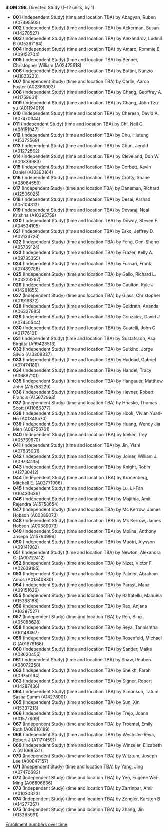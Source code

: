 **BIOM 298**: Directed Study (1–12 units, by 1)

- **001** (Independent Study) (time and location TBA) by Abagyan, Ruben (A07495505)
- **002** (Independent Study) (time and location TBA) by Ackerman, Susan (A14278527)
- **003** (Independent Study) (time and location TBA) by Alexandrov, Ludmil B (A15367164)
- **004** (Independent Study) (time and location TBA) by Amaro, Rommie E (A09152704)
- **005** (Independent Study) (time and location TBA) by Benner, Christopher William (A02425618)
- **006** (Independent Study) (time and location TBA) by Bottini, Nunzio (A11823233)
- **007** (Independent Study) (time and location TBA) by Carlin, Aaron Foster (A02366003)
- **008** (Independent Study) (time and location TBA) by Chang, Geoffrey A. (A11759661)
- **009** (Independent Study) (time and location TBA) by Chang, John Tzu-yu (A01194019)
- **010** (Independent Study) (time and location TBA) by Cheresh, David A. (A07470644)
- **011** (Independent Study) (time and location TBA) by Chi, Neil C. (A09151947)
- **012** (Independent Study) (time and location TBA) by Chu, Hiutung (A15372569)
- **013** (Independent Study) (time and location TBA) by Chun, Jerold (A01272562)
- **014** (Independent Study) (time and location TBA) by Cleveland, Don W. (A00836983)
- **015** (Independent Study) (time and location TBA) by Corbett, Kevin Daniel (A10393164)
- **016** (Independent Study) (time and location TBA) by Crotty, Shane (A08084559)
- **017** (Independent Study) (time and location TBA) by Daneman, Richard (A12506025)
- **018** (Independent Study) (time and location TBA) by Desai, Arshad (A05104313)
- **019** (Independent Study) (time and location TBA) by Devaraj, Neal Krishna (A10395759)
- **020** (Independent Study) (time and location TBA) by Dowdy, Steven F. (A04534105)
- **021** (Independent Study) (time and location TBA) by Esko, Jeffrey D. (A02134723)
- **022** (Independent Study) (time and location TBA) by Feng, Gen-Sheng (A05739124)
- **023** (Independent Study) (time and location TBA) by Frazer, Kelly A. (A09735355)
- **024** (Independent Study) (time and location TBA) by Furnari, Frank (A07489786)
- **025** (Independent Study) (time and location TBA) by Gallo, Richard L. (A03223267)
- **026** (Independent Study) (time and location TBA) by Gaulton, Kyle J (A14281655)
- **027** (Independent Study) (time and location TBA) by Glass, Christopher (A01916872)
- **028** (Independent Study) (time and location TBA) by Goldrath, Ananda (A06337685)
- **029** (Independent Study) (time and location TBA) by Gonzalez, David J (A07450544)
- **030** (Independent Study) (time and location TBA) by Guatelli, John C (A01776101)
- **031** (Independent Study) (time and location TBA) by Gustafsson, Asa Birgitta (A99423513)
- **032** (Independent Study) (time and location TBA) by Gutkind, Jorge Silvio (A13308337)
- **033** (Independent Study) (time and location TBA) by Haddad, Gabriel (A07474189)
- **034** (Independent Study) (time and location TBA) by Handel, Tracy (A06887101)
- **035** (Independent Study) (time and location TBA) by Hangauer, Matthew John (A15758229)
- **036** (Independent Study) (time and location TBA) by Hevner, Robert Francis (A15672993)
- **037** (Independent Study) (time and location TBA) by Hnasko, Thomas Scott (A11066377)
- **038** (Independent Study) (time and location TBA) by Hook, Vivian Yuan-Ho (A01346570)
- **039** (Independent Study) (time and location TBA) by Huang, Wendy Jia Men (A06756761)
- **040** (Independent Study) (time and location TBA) by Ideker, Trey (A05739970)
- **041** (Independent Study) (time and location TBA) by Jin, Yishi (A07835031)
- **042** (Independent Study) (time and location TBA) by Joiner, William J. (A09734135)
- **043** (Independent Study) (time and location TBA) by Knight, Robin (A12730412)
- **044** (Independent Study) (time and location TBA) by Kronenberg, Mitchell E. (A02771906)
- **045** (Independent Study) (time and location TBA) by Lu, Li-Fan (A10430636)
- **046** (Independent Study) (time and location TBA) by Majithia, Amit Rajendra (A15758654)
- **047** (Independent Study) (time and location TBA) by Mc Kerrow, James Hobson (A00389073)
- **048** (Independent Study) (time and location TBA) by Mc Kerrow, James Hobson (A00389073)
- **049** (Independent Study) (time and location TBA) by Molina, Anthony Joseph (A15764996)
- **050** (Independent Study) (time and location TBA) by Muotri, Alysson (A09141982)
- **051** (Independent Study) (time and location TBA) by Newton, Alexandra C. (A00727412)
- **052** (Independent Study) (time and location TBA) by Nizet, Victor F. (A02639185)
- **053** (Independent Study) (time and location TBA) by Palmer, Abraham Amos (A01340830)
- **054** (Independent Study) (time and location TBA) by Parast, Mana (A09151626)
- **055** (Independent Study) (time and location TBA) by Raffatellu, Manuela (A15368188)
- **056** (Independent Study) (time and location TBA) by Rao, Anjana (A10387527)
- **057** (Independent Study) (time and location TBA) by Ren, Bing (A05088628)
- **058** (Independent Study) (time and location TBA) by Reya, Tannishtha (A10148467)
- **059** (Independent Study) (time and location TBA) by Rosenfeld, Michael G (A01676168)
- **060** (Independent Study) (time and location TBA) by Sander, Maike (A08620455)
- **061** (Independent Study) (time and location TBA) by Shaw, Reuben (A08072258)
- **062** (Independent Study) (time and location TBA) by Sheikh, Farah (A09750194)
- **063** (Independent Study) (time and location TBA) by Signer, Robert (A14287436)
- **064** (Independent Study) (time and location TBA) by Simonson, Tatum Sasha Summ (A14278001)
- **065** (Independent Study) (time and location TBA) by Sun, Xin (A15337213)
- **066** (Independent Study) (time and location TBA) by Trejo, Joann (A01577609)
- **067** (Independent Study) (time and location TBA) by Troemel, Emily Ruth (A08616189)
- **068** (Independent Study) (time and location TBA) by Wechsler-Reya, Robert J (A11774591)
- **069** (Independent Study) (time and location TBA) by Winzeler, Elizabeth A (A11068531)
- **070** (Independent Study) (time and location TBA) by Witztum, Joseph Lee (A00847157)
- **071** (Independent Study) (time and location TBA) by Yang, Jing (A07470682)
- **072** (Independent Study) (time and location TBA) by Yeo, Eugene Wei-Ming (A06896636)
- **073** (Independent Study) (time and location TBA) by Zarrinpar, Amir (A01030323)
- **074** (Independent Study) (time and location TBA) by Zengler, Karsten B (A14277367)
- **075** (Independent Study) (time and location TBA) by Zhang, Jin (A13265991)

[Enrollment numbers over time](./BIOM298.tsv)
